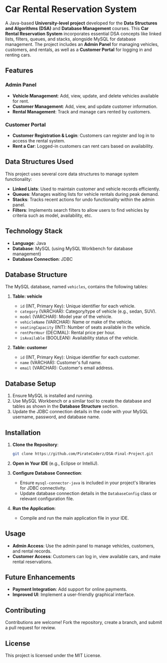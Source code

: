 # Car Rental Reservation System

A Java-based **University-level project** developed for the **Data Structures and Algorithms (DSA)** and **Database Management** courses. This **Car Rental Reservation System** incorporates essential DSA concepts like linked lists, filters, queues, and stacks, alongside MySQL for database management. The project includes an **Admin Panel** for managing vehicles, customers, and rentals, as well as a **Customer Portal** for logging in and renting cars.

## Features

### Admin Panel
- **Vehicle Management**: Add, view, update, and delete vehicles available for rent.
- **Customer Management**: Add, view, and update customer information.
- **Rental Management**: Track and manage cars rented by customers.

### Customer Portal
- **Customer Registration & Login**: Customers can register and log in to access the rental system.
- **Rent a Car**: Logged-in customers can rent cars based on availability.

## Data Structures Used
This project uses several core data structures to manage system functionality:
- **Linked Lists**: Used to maintain customer and vehicle records efficiently.
- **Queues**: Manages waiting lists for vehicle rentals during peak demand.
- **Stacks**: Tracks recent actions for undo functionality within the admin panel.
- **Filters**: Implements search filters to allow users to find vehicles by criteria such as model, availability, etc.

## Technology Stack
- **Language**: Java
- **Database**: MySQL (using MySQL Workbench for database management)
- **Database Connection**: JDBC

## Database Structure

The MySQL database, named `vehicles`, contains the following tables:

1. **Table: vehicle**
   - `id` (INT, Primary Key): Unique identifier for each vehicle.
   - `category` (VARCHAR): Category/type of vehicle (e.g., sedan, SUV).
   - `model` (VARCHAR): Model year of the vehicle.
   - `vehicleName` (VARCHAR): Name or make of the vehicle.
   - `seatingCapacity` (INT): Number of seats available in the vehicle.
   - `rentPerHour` (DECIMAL): Rental price per hour.
   - `isAvailable` (BOOLEAN): Availability status of the vehicle.

2. **Table: customer**
   - `id` (INT, Primary Key): Unique identifier for each customer.
   - `name` (VARCHAR): Customer's full name.
   - `email` (VARCHAR): Customer's email address.

## Database Setup
1. Ensure MySQL is installed and running.
2. Use MySQL Workbench or a similar tool to create the database and tables as shown in the **Database Structure** section.
3. Update the JDBC connection details in the code with your MySQL username, password, and database name.

## Installation

1. **Clone the Repository**:
   ```bash
   git clone https://github.com/PirateCoderz/DSA-Final-Project.git
   ```
2. **Open in Your IDE** (e.g., Eclipse or IntelliJ).
3. **Configure Database Connection**:
   - Ensure `mysql-connector-java` is included in your project's libraries for JDBC connectivity.
   - Update database connection details in the `DatabaseConfig` class or relevant configuration file.

4. **Run the Application**:
   - Compile and run the main application file in your IDE.

## Usage

- **Admin Access**: Use the admin panel to manage vehicles, customers, and rental records.
- **Customer Access**: Customers can log in, view available cars, and make rental reservations.

## Future Enhancements
- **Payment Integration**: Add support for online payments.
- **Improved UI**: Implement a user-friendly graphical interface.

## Contributing
Contributions are welcome! Fork the repository, create a branch, and submit a pull request for review.

## License
This project is licensed under the MIT License.
